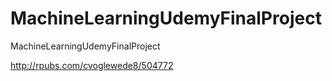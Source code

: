 # MachineLearningUdemyFinalProject
MachineLearningUdemyFinalProject


http://rpubs.com/cvoglewede8/504772